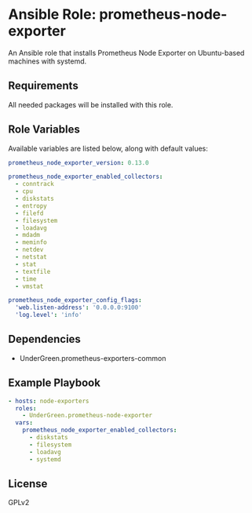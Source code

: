 # Ansible Role: prometheus-node-exporter

An Ansible role that installs Prometheus Node Exporter on Ubuntu-based machines with systemd.

## Requirements

All needed packages will be installed with this role.

## Role Variables

Available variables are listed below, along with default values:
```yaml
prometheus_node_exporter_version: 0.13.0

prometheus_node_exporter_enabled_collectors:
  - conntrack
  - cpu
  - diskstats
  - entropy
  - filefd
  - filesystem
  - loadavg
  - mdadm
  - meminfo
  - netdev
  - netstat
  - stat
  - textfile
  - time
  - vmstat

prometheus_node_exporter_config_flags:
  'web.listen-address': '0.0.0.0:9100'
  'log.level': 'info'
```
## Dependencies

- UnderGreen.prometheus-exporters-common

## Example Playbook
```yaml
- hosts: node-exporters
  roles:
    - UnderGreen.prometheus-node-exporter
  vars:
    prometheus_node_exporter_enabled_collectors:
      - diskstats
      - filesystem
      - loadavg
      - systemd
```
## License

GPLv2
